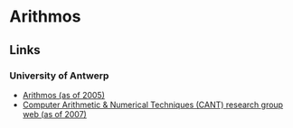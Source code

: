# Arithmos

## Links

### University of Antwerp

* [Arithmos (as of
2005)](https://web.archive.org/web/20050305114214/http://www.win.ua.ac.be/~cant/arithmos/index.html)
* [Computer Arithmetic & Numerical Techniques (CANT) research group web (as of 2007)](https://web.archive.org/web/20070114231405/http://www.win.ua.ac.be/~cant/)
